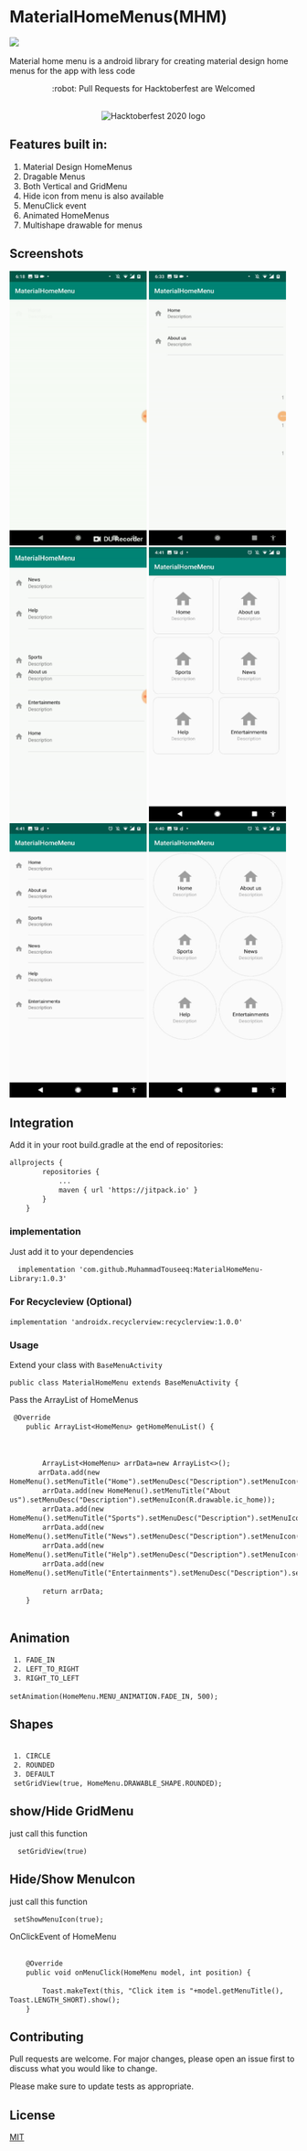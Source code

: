 
# MaterialHomeMenus(MHM)
[![](https://jitpack.io/v/MuhammadTouseeq/MaterialHomeMenu-Library-Dragable-.svg)](https://jitpack.io/#MuhammadTouseeq/MaterialHomeMenu-Library-Dragable-)

Material home menu is a android library for creating material design home menus for the app with less code 

<p align="center">
:robot: Pull Requests for Hacktoberfest are Welcomed 
</p>

<br>

<div align="center">
	<img src="https://raw.githubusercontent.com/androiddevnotes/androiddevnotes/master/assets/hacktoberfest2020.jpg" alt="Hacktoberfest 2020 logo"></img>   
</div>


## Features built in:

1. Material Design HomeMenus
2. Dragable Menus
3. Both Vertical and GridMenu 
4. Hide icon from menu is also available
5. MenuClick event 
6. Animated HomeMenus
7. Multishape drawable for menus

## Screenshots
<img src='screenshot/animate.gif' height=480  width=240/> <img src='screenshot/animation2.gif' height=480  width=240/>
<img src='screenshot/animation3.gif' height=480  width=240/>
<img src='screenshot/image1.jpeg' height=480  width=240/><img src='screenshot/image2.jpeg' height=480  width=240/>
<img src='screenshot/image3.jpeg' height=480  width=240/>

## Integration 

Add it in your root build.gradle at the end of repositories:

```
allprojects {
		repositories {
			...
			maven { url 'https://jitpack.io' }
		}
	}
```
### implementation
Just add it to your dependencies
```
  implementation 'com.github.MuhammadTouseeq:MaterialHomeMenu-Library:1.0.3'
```
### For Recycleview (Optional)

```implementation 'androidx.recyclerview:recyclerview:1.0.0'```

### Usage

Extend your class with ``BaseMenuActivity``
```
public class MaterialHomeMenu extends BaseMenuActivity {
```
Pass the ArrayList of HomeMenus 
```
 @Override
    public ArrayList<HomeMenu> getHomeMenuList() {



        ArrayList<HomeMenu> arrData=new ArrayList<>();
       arrData.add(new HomeMenu().setMenuTitle("Home").setMenuDesc("Description").setMenuIcon(R.drawable.ic_home));
        arrData.add(new HomeMenu().setMenuTitle("About us").setMenuDesc("Description").setMenuIcon(R.drawable.ic_home));
        arrData.add(new HomeMenu().setMenuTitle("Sports").setMenuDesc("Description").setMenuIcon(R.drawable.ic_home));
        arrData.add(new HomeMenu().setMenuTitle("News").setMenuDesc("Description").setMenuIcon(R.drawable.ic_home));
        arrData.add(new HomeMenu().setMenuTitle("Help").setMenuDesc("Description").setMenuIcon(R.drawable.ic_home));
        arrData.add(new HomeMenu().setMenuTitle("Entertainments").setMenuDesc("Description").setMenuIcon(R.drawable.ic_home));

        return arrData;
    }


```

## Animation

```
 1. FADE_IN
 2. LEFT_TO_RIGHT
 3. RIGHT_TO_LEFT
 
setAnimation(HomeMenu.MENU_ANIMATION.FADE_IN, 500);

```

## Shapes

```

 1. CIRCLE
 2. ROUNDED
 3. DEFAULT
 setGridView(true, HomeMenu.DRAWABLE_SHAPE.ROUNDED);

```

## show/Hide GridMenu 
just call this function
```
  setGridView(true)
```

## Hide/Show MenuIcon 
just call this function 
```
 setShowMenuIcon(true);
```
OnClickEvent of HomeMenu

```

    @Override
    public void onMenuClick(HomeMenu model, int position) {

        Toast.makeText(this, "Click item is "+model.getMenuTitle(), Toast.LENGTH_SHORT).show();
    }
```
 
## Contributing
Pull requests are welcome. For major changes, please open an issue first to discuss what you would like to change.

Please make sure to update tests as appropriate.

## License
[MIT](https://choosealicense.com/licenses/mit/)

